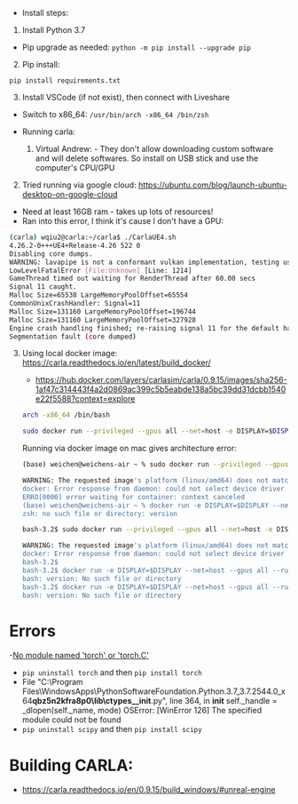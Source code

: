 - Install steps:

1. Install Python 3.7

- Pip upgrade as needed: `python -m pip install --upgrade pip`

2. Pip install:

```
pip install requirements.txt
```

3. Install VSCode (if not exist), then connect with Liveshare

- Switch to x86_64: `/usr/bin/arch -x86_64 /bin/zsh`

- Running carla:

  1.  Virtual Andrew: - They don't allow downloading custom software and will delete softwares. So install on USB stick and use the computer's CPU/GPU

2.  Tried running via google cloud: https://ubuntu.com/blog/launch-ubuntu-desktop-on-google-cloud

- Need at least 16GB ram - takes up lots of resources!
- Ran into this error, I think it's cause I don't have a GPU:

```bash
(carla) wqiu2@carla:~/carla$ ./CarlaUE4.sh
4.26.2-0+++UE4+Release-4.26 522 0
Disabling core dumps.
WARNING: lavapipe is not a conformant vulkan implementation, testing use only.
LowLevelFatalError [File:Unknown] [Line: 1214]
GameThread timed out waiting for RenderThread after 60.00 secs
Signal 11 caught.
Malloc Size=65538 LargeMemoryPoolOffset=65554
CommonUnixCrashHandler: Signal=11
Malloc Size=131160 LargeMemoryPoolOffset=196744
Malloc Size=131160 LargeMemoryPoolOffset=327928
Engine crash handling finished; re-raising signal 11 for the default handler. Good bye.
Segmentation fault (core dumped)
```

3. Using local docker image: https://carla.readthedocs.io/en/latest/build_docker/

   - https://hub.docker.com/layers/carlasim/carla/0.9.15/images/sha256-1af47c314443f4a2d0869ac399c5b5eabde138a5bc39dd31dcbb1540e22f5588?context=explore

   ```bash
   arch -x86_64 /bin/bash

   sudo docker run --privileged --gpus all --net=host -e DISPLAY=$DISPLAY carlasim/carla:0.9.15 /bin/bash ./CarlaUE4.sh
   ```

   Running via docker image on mac gives architecture error:

   ```bash
   (base) weichen@weichens-air ~ % sudo docker run --privileged --gpus all --net=host -e DISPLAY=$DISPLAY -e SDL_VIDEODRIVER=x11 -v /tmp/.X11-unix:/tmp/.X11-unix:rw carlasim/carla:0.9.15 /bin/bash ./CarlaUE4.sh -vulkan

   WARNING: The requested image's platform (linux/amd64) does not match the detected host platform (linux/arm64/v8) and no specific platform was requested
   docker: Error response from daemon: could not select device driver "" with capabilities: [[gpu]].
   ERRO[0000] error waiting for container: context canceled
   (base) weichen@weichens-air ~ % docker run -e DISPLAY=$DISPLAY --net=host --gpus all --runtime=nvidia carlasim/carla:<version> /bin/bash CarlaUE4.sh -opengl
   zsh: no such file or directory: version
   ```

   ```bash
   bash-3.2$ sudo docker run --privileged --gpus all --net=host -e DISPLAY=$DISPLAY -e SDL_VIDEODRIVER=x11 -v /tmp/.X11-unix:/tmp/.X11-unix:rw carlasim/carla:0.9.15 /bin/bash ./CarlaUE4.sh -vulkan

   WARNING: The requested image's platform (linux/amd64) does not match the detected host platform (linux/arm64/v8) and no specific platform was requested
   docker: Error response from daemon: could not select device driver "" with capabilities: [[gpu]].
   bash-3.2$
   bash-3.2$ docker run -e DISPLAY=$DISPLAY --net=host --gpus all --runtime=nvidia carlasim/carla:<version> /bin/bash CarlaUE4.sh -opengl
   bash: version: No such file or directory
   bash-3.2$ docker run -e DISPLAY=$DISPLAY --net=host --gpus all --runtime=nvidia carlasim/carla:<version> /bin/bash CarlaUE4.sh -opengl
   bash: version: No such file or directory
   ```

# Errors

-[No module named 'torch' or 'torch.C'](https://stackoverflow.com/questions/50203945/no-module-named-torch-or-torch-c)

- `pip uninstall torch` and then `pip install torch`
- File "C:\Program Files\WindowsApps\PythonSoftwareFoundation.Python.3.7_3.7.2544.0_x64**qbz5n2kfra8p0\lib\ctypes\_\_init**.py", line 364, in **init**
  self.\_handle = \_dlopen(self.\_name, mode)
  OSError: [WinError 126] The specified module could not be found
- `pip uninstall scipy` and then `pip install scipy`

# Building CARLA:

- https://carla.readthedocs.io/en/0.9.15/build_windows/#unreal-engine
